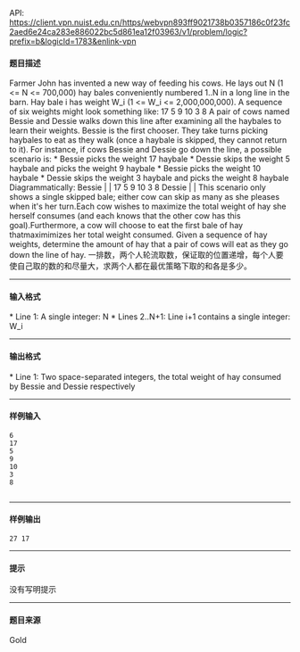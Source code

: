 API: https://client.vpn.nuist.edu.cn/https/webvpn893ff9021738b0357186c0f23fc2aed6e24ca283e886022bc5d861ea12f03963/v1/problem/logic?prefix=b&logicId=1783&enlink-vpn

#### 题目描述

Farmer John has invented a new way of feeding his cows. He lays out N (1 <= N <= 700,000) hay bales conveniently numbered 1..N in a long line in the barn. Hay bale i has weight W\_i (1 <= W\_i <= 2,000,000,000). A sequence of six weights might look something like: 17 5 9 10 3 8 A pair of cows named Bessie and Dessie walks down this line after examining all the haybales to learn their weights. Bessie is the first chooser. They take turns picking haybales to eat as they walk (once a haybale is skipped, they cannot return to it). For instance, if cows Bessie and Dessie go down the line, a possible scenario is: \* Bessie picks the weight 17 haybale \* Dessie skips the weight 5 haybale and picks the weight 9 haybale \* Bessie picks the weight 10 haybale \* Dessie skips the weight 3 haybale and picks the weight 8 haybale Diagrammatically: Bessie | | 17 5 9 10 3 8 Dessie | | This scenario only shows a single skipped bale; either cow can skip as many as she pleases when it's her turn.Each cow wishes to maximize the total weight of hay she herself consumes (and each knows that the other cow has this goal).Furthermore, a cow will choose to eat the first bale of hay thatmaximimizes her total weight consumed. Given a sequence of hay weights, determine the amount of hay that a pair of cows will eat as they go down the line of hay. 一排数，两个人轮流取数，保证取的位置递增，每个人要使自己取的数的和尽量大，求两个人都在最优策略下取的和各是多少。

---

#### 输入格式

\* Line 1: A single integer: N \* Lines 2..N+1: Line i+1 contains a single integer: W\_i

---

#### 输出格式

\* Line 1: Two space-separated integers, the total weight of hay consumed by Bessie and Dessie respectively

---

#### 样例输入
```
6
17
5
9
10
3
8


```

---

#### 样例输出
```
27 17

```

---

#### 提示

没有写明提示

---

#### 题目来源

Gold